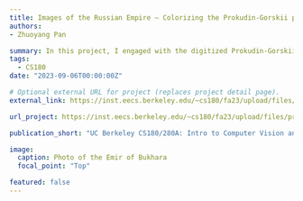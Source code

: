 ```yaml
---
title: Images of the Russian Empire – Colorizing the Prokudin-Gorskii photo collection
authors:
- Zhuoyang Pan

summary: In this project, I engaged with the digitized Prokudin-Gorskii glass plate images, with the aim of leveraging image processing techniques to autonomously produce a color image with the least visual discrepancies.
tags:
  - CS180
date: "2023-09-06T00:00:00Z"

# Optional external URL for project (replaces project detail page).
external_link: https://inst.eecs.berkeley.edu/~cs180/fa23/upload/files/proj1/panzhy/

url_project: https://inst.eecs.berkeley.edu/~cs180/fa23/upload/files/proj1/panzhy/

publication_short: "UC Berkeley CS180/280A: Intro to Computer Vision and Computational Photography Project #1"

image:
  caption: Photo of the Emir of Bukhara
  focal_point: "Top"

featured: false
---
```

